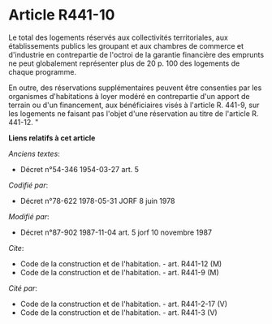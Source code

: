# Article R441-10

Le total des logements réservés aux collectivités territoriales, aux établissements publics les groupant et aux chambres de
commerce et d'industrie en contrepartie de l'octroi de la garantie financière des emprunts ne peut globalement représenter
plus de 20 p. 100 des logements de chaque programme.

En outre, des réservations supplémentaires peuvent être consenties par les organismes d'habitations à loyer modéré en
contrepartie d'un apport de terrain ou d'un financement, aux bénéficiaires visés à l'article R. 441-9, sur les logements ne
faisant pas l'objet d'une réservation au titre de l'article R. 441-12. "

**Liens relatifs à cet article**

_Anciens textes_:

  - Décret n°54-346 1954-03-27 art. 5

_Codifié par_:

  - Décret n°78-622 1978-05-31 JORF 8 juin 1978

_Modifié par_:

  - Décret n°87-902 1987-11-04 art. 5 jorf 10 novembre 1987

_Cite_:

  - Code de la construction et de l'habitation. - art. R441-12 (M)
  - Code de la construction et de l'habitation. - art. R441-9 (M)

_Cité par_:

  - Code de la construction et de l'habitation. - art. R441-2-17 (V)
  - Code de la construction et de l'habitation. - art. R441-3 (V)
